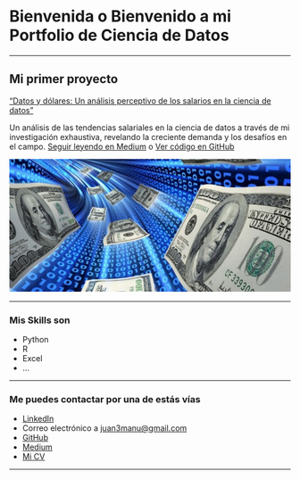 # Bienvenida o Bienvenido a mi Portfolio de Ciencia de Datos

---

## Mi primer proyecto
[“Datos y dólares: Un análisis perceptivo de los salarios en la ciencia de datos”](https://medium.com/pagina-entrada-blog)

Un análisis de las tendencias salariales en la ciencia de datos a través de mi investigación exhaustiva, revelando la creciente demanda y los desafíos en el campo. [Seguir leyendo en Medium](https://medium.com/@juan3manu/datos-y-d%C3%B3lares-un-an%C3%A1lisis-perceptivo-de-los-salarios-en-la-ciencia-de-datos-263b97b7bd6e) o [Ver código en GitHub](https://github.com/JuanMCP/proyecto-portafolio/blob/main/data/Data%20Science%20Salary/2023_Analisis_Inicial.ipynb)

[<img src="images/data dinero.jpg?raw=true"/>](https://medium.com/pagina-entrada-blog)

---

### Mis Skills son

- Python
- R
- Excel
- ...

---

### Me puedes contactar por una de estás vías

- [LinkedIn](https://linkedin.com/in/juanmcp)
- Correo electrónico a <juan3manu@gmail.com>
- [GitHub](https://github.com/JuanMCP)
- [Medium](https://medium.com/@juan3manu)
- [Mi CV](/pdf/plantilla-curriculum-blanco.pdf)

---
